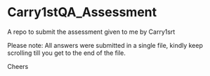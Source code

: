 # Carry1stQA_Assessment
A repo to submit the assessment given to me by Carry1srt

Please note: All answers were submitted in a single file, kindly keep scrolling till you get to the end of the file.

Cheers
